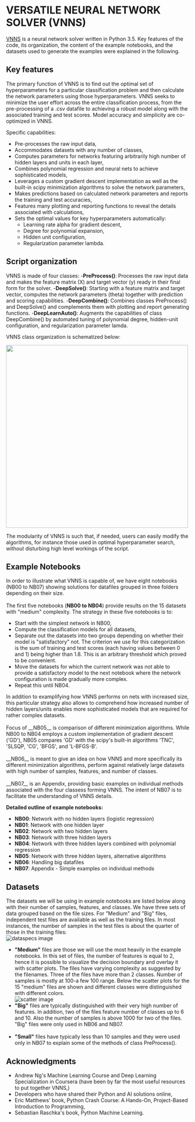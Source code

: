 # VERSATILE NEURAL NETWORK SOLVER (VNNS)
[VNNS](https://nbviewer.jupyter.org/github/Akarvardar/VERSATILE_NEURAL_NETWORK_SOLVER/blob/master/vnns.ipynb) is a neural network solver written in Python 3.5. Key features of the code, its organization, the content of the example notebooks, and the datasets used to generate the examples were explained in the following. 
## Key features
The primary function of VNNS is to find out the optimal set of hyperparameters for a particular classification problem and then calculate the network parameters using those hyperparameters. VNNS seeks to minimize the user effort across the entire classification process, from the pre-processing of a .csv datafile to achieving a robust model along with the associated training and test scores. Model accuracy and simplicity are co-optimized in VNNS. 

Specific capabilities: 
- Pre-processes the raw input data,
- Accommodates datasets with any number of classes,
- Computes parameters for networks featuring arbitrarily high number of hidden layers and units in each layer,
- Combines polynomial regression and neural nets to achieve sophisticated models,
- Leverages a custom gradient descent implementation as well as the built-in scipy minimization algorithms to solve the network parameters, 
- Makes predictions based on calculated network parameters and reports the training and test accuracies,
- Features many plotting and reporting functions to reveal the details associated with calculations,
- Sets the optimal values for key hyperparameters automatically:  
    - Learning rate alpha for gradient descent,
    - Degree for polynomial expansion,
    - Hidden unit configuration,
    - Regularization parameter lambda.
    
## Script organization
 VNNS is made of four classes:
 -__PreProcess()__: Processes the raw input data and makes the feature matrix (X) and target vector (y) ready in their final form for the solver.
 -__DeepSolve()__: Starting with a feature matrix and target vector, computes the network parameters (theta) together with prediction and scoring capabilities.
 -__DeepCombine()__: Combines classes PreProcess() and DeepSolve() and complements them with plotting and report generating functions.
 -__DeepLearnAuto()__: Augments the capabilities of class DeepCombine() by automated tuning of polynomial degree, hidden-unit configuration, and regularization parameter lamda. 

VNNS class organization is schematized below:

<img src="/Images/VNNSorganization.png"  width="500" align='center'>

The modularity of VNNS is such that, if needed, users can easily modify the algorithms, for instance those used in optimal hyperparameter search, without disturbing high level workings of the script.

## Example Notebooks
In order to illustrate what VNNS is capable of, we have eight notebooks (NB00 to NB07) showing solutions for datafiles grouped in three folders depending on their size.<br><br>
The first five notebooks (__NB00 to NB04__) provide results on the 15 datasets with "medium" complexity. The strategy in these five notebooks is to: 
- Start with the simplest network in NB00, 
- Compute the classification models for all datasets, 
- Separate out the datasets into two groups depending on whether their model is "satisfactory" not. The criterion we use for this categorization is the sum of training and test scores (each having values between 0 and 1) being higher than 1.8. This is an arbitrary threshold which proved to be convenient. 
- Move the datasets for which the current network was not able to provide a satisfactory model to the next notebook where the network configuration is made gradually more complex. <br> 
- Repeat this until NB04.
</font> 
In addition to examplifying how VNNS performs on nets with increased size, this particular strategy also allows to comprehend how increased number of hidden layers/units enables more sophisticated models that are required for rather complex datasets. <br><br>
Focus of __NB05__ is comparison of different minimization algorithms. While NB00 to NB04 employs a custom implementation of gradient descent ('GD'), NB05 compares 'GD' with the scipy's built-in algorithms 'TNC', 'SLSQP, 'CG', 'BFGS', and 'L-BFGS-B'. <br><br>
__NB06__ is meant to give an idea on how VNNS and more specifically its different minimization algorithms, perform against relatively large datasets with high number of samples, features, and number of classes. 
<br><br>
__NB07__ is an Appendix, providing basic examples on individual methods associated with the four classess forming VNNS. The intent of NB07 is to facilitate the understanding of VNNS details.

__Detailed outline of example notebooks:__
- __NB00__: Network with no hidden layers (logistic regression)
- __NB01__: Network with one hidden layer
- __NB02__: Network with two hidden layers
- __NB03__: Network with three hidden layers
- __NB04__: Network with three hidden layers combined with polynomial regression
- __NB05__: Network with three hidden layers, alternative algorithms
- __NB06__: Handling big datafiles
- __NB07__: Appendix - Simple examples on individual methods

## Datasets
The datasets we will be using in example notebooks are listed below along with their number of samples, features, and classes. We have three sets of data grouped based on the file sizes. For "Medium" and "Big" files, independent test files are available as well as the training files. In most instances, the number of samples in the test files is about the quarter of those in the training files:<br>
![dataspecs image](Images/DataSpecs.png)
- __"Medium"__ files are those we will use the most heavily in the example notebooks. In this set of files, the number of features is equal to 2, hence it is possible to visualize the decision boundary and overlay it with scatter plots. The files have varying complexity as suggested by the filenames. Three of the files have more than 2 classes. Number of samples is mostly at 100-a few 100 range. Below the scatter plots for the 15 "medium" files are shown and different classes were distinguished with different colors. <br>
![scatter image](Images/TrainingDataSets.png)
- __"Big"__ files are typically distinguished with their very high number of features. In addition, two of the files feature number of classes up to 6 and 10. Also the number of samples is above 1000 for two of the files. "Big" files were only used in NB06 and NB07.
<br><br>
- __"Small"__ files have typically less than 10 samples and they were used only in NB07 to explain some of the methods of class PreProcess().

## Acknowledgments
- Andrew Ng's Machine Learning Course and Deep Learning Specialization in Coursera (have been by far the most useful resources to put together VNNS,)
- Developers who have shared their Python and AI solutions online,
- Eric Matthews' book, Python Crash Course: A Hands-On, Project-Based Introduction to Programming,
- Sebastian Raschka's book, Python Machine Learning.













